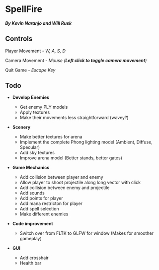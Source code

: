 # SpellFire 
##### By Kevin Naranjo and Will Rusk


## Controls
Player Movement - *W, A, S, D*

Camera Movement - *Mouse (__Left click to toggle camera movement__)*

Quit Game - *Escape Key*


## Todo
- **Develop Enemies**
	- Get enemy PLY models
	- Apply textures
	- Make their movements less straightforward (wavey?)


- **Scenery**
	- Make better textures for arena
	- Implement the complete Phong lighting model (Ambient, Diffuse, Specular)
	- Add sky textures
	- Improve arena model (Better stands, better gates)


- **Game Mechanics**
	- Add collision between player and enemy
	- Allow player to shoot projectile along long vector with click
	- Add collision between enemy and projectile
	- Add sounds
	- Add points for player
	- Add mana restricton for player
	- Add spell selection 
	- Make different enemies


- **Code improvement**
	- Switch over from FLTK to GLFW for window (Makes for smoother gameplay)

- **GUI**
	- Add crosshair
	- Health bar